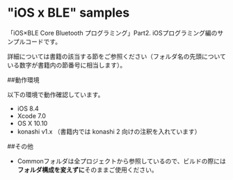 "iOS x BLE" samples
===================

「iOS×BLE Core Bluetooth プログラミング」Part2. iOSプログラミング編のサンプルコードです。

詳細については書籍の該当する節をご参照ください（フォルダ名の先頭についている数字が書籍内の節番号に相当します）。


##動作環境

以下の環境で動作確認しています。

- iOS 8.4
- Xcode 7.0
- OS X 10.10
- konashi v1.x （書籍内では konashi 2 向けの注釈を入れています）


##その他

- Commonフォルダは全プロジェクトから参照しているので、ビルドの際には**フォルダ構成を変えずに**そのままご使用ください。
